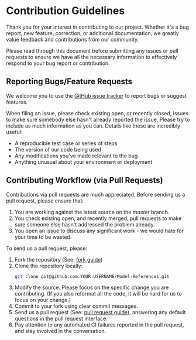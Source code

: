 # Contribution Guidelines

Thank you for your interest in contributing to our project. Whether it's a bug report, new feature, correction, or additional
documentation, we greatly value feedback and contributions from our community.

Please read through this document before submitting any issues or pull requests to ensure we have all the necessary
information to effectively respond to your bug report or contribution.


## Reporting Bugs/Feature Requests

We welcome you to use the [GitHub issue tracker](https://github.com/HabanaAI/Model-References/issues) to report bugs or suggest features.

When filing an issue, please check existing open, or recently closed, issues to make sure somebody else hasn't already
reported the issue. Please try to include as much information as you can. Details like these are incredibly useful:

* A reproducible test case or series of steps
* The version of our code being used
* Any modifications you've made relevant to the bug
* Anything unusual about your environment or deployment


## Contributing Workflow (via Pull Requests)
Contributions via pull requests are much appreciated. Before sending us a pull request, please ensure that:

1. You are working against the latest source on the *master* branch.
2. You check existing open, and recently merged, pull requests to make sure someone else hasn't addressed the problem already.
3. You open an issue to discuss any significant work - we would hate for your time to be wasted.

To send us a pull request, please:

1. Fork the repository (See: [fork guide](https://help.github.com/articles/fork-a-repo/))
2. Clone the repository locally:
    ```bash
    git clone git@github.com:YOUR-USERNAME/Model-References.git
    ```
2. Modify the source. Please focus on the specific change you are contributing. (If you also reformat all the code, it will be hard for us to focus on your change.)
4. Commit to your fork using clear commit messages.
5. Send us a pull request (See: [pull request guide](https://help.github.com/articles/creating-a-pull-request/)), answering any default questions in the pull request interface.
6. Pay attention to any automated CI failures reported in the pull request, and stay involved in the conversation.
